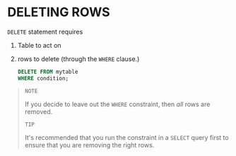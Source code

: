 # DELETING ROWS

`DELETE` statement requires

1. Table to act on 

2. rows  to delete (through the `WHERE` clause.)
   
   ```sql
   DELETE FROM mytable
   WHERE condition;
   ```

> `NOTE`
> 
> If you decide to leave out the `WHERE` constraint, then *all* rows are removed.
> 
> `TIP`
> 
> It's recommended that you run the constraint in a `SELECT` query first to ensure that you are removing the right rows.




